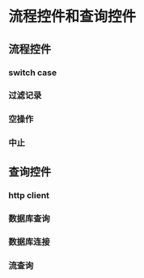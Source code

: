 # 流程控件和查询控件

## 流程控件

### switch case



### 过滤记录



### 空操作



### 中止



## 查询控件



### http client



### 数据库查询



### 数据库连接



### 流查询